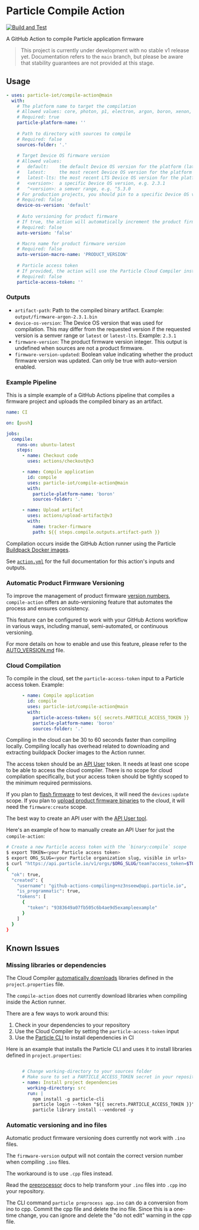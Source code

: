 # Particle Compile Action
[![Build and Test](https://github.com/particle-iot/compile-action/actions/workflows/test.yml/badge.svg)](https://github.com/particle-iot/compile-action/actions/workflows/test.yml)

A GitHub Action to compile Particle application firmware

> This project is currently under development with no stable v1 release yet. 
  Documentation refers to the `main` branch, but please be aware that stability guarantees are not provided at this stage.

## Usage

```yaml
- uses: particle-iot/compile-action@main
  with:
    # The platform name to target the compilation
    # Allowed values: core, photon, p1, electron, argon, boron, xenon, esomx, bsom, b5som, tracker, trackerm, p2, muon
    # Required: true
    particle-platform-name: ''
      
    # Path to directory with sources to compile
    # Required: false
    sources-folder: '.'
      
    # Target Device OS firmware version
    # Allowed values:
    #   default:    the default Device OS version for the platform (latest LTS when available, otherwise latest)
    #   latest:     the most recent Device OS version for the platform
    #   latest-lts: the most recent LTS Device OS version for the platform
    #   <version>:  a specific Device OS version, e.g. 2.3.1
    #   ^<version>: a semver range, e.g. ^5.3.0
    # For production projects, you should pin to a specific Device OS version or semver range, e.g. ^4.0.0
    # Required: false
    device-os-version: 'default'
      
    # Auto versioning for product firmware
    # If true, the action will automatically increment the product firmware version. See AUTO_VERSION.md for more details.
    # Required: false
    auto-version: 'false'

    # Macro name for product firmware version
    # Required: false
    auto-version-macro-name: 'PRODUCT_VERSION'
    
    # Particle access token
    # If provided, the action will use the Particle Cloud Compiler instead of compiling within the GitHub Action runner
    # Required: false
    particle-access-token: ''
```

### Outputs

* `artifact-path`: Path to the compiled binary artifact. Example: `output/firmware-argon-2.3.1.bin`
* `device-os-version`: The Device OS version that was used for compilation. This may differ from the requested version if the requested version is a semver range or `latest` or `latest-lts`. Example: `2.3.1`
* `firmware-version`: The product firmware version integer. This output is undefined when sources are not a product firmware.
* `firmware-version-updated`: Boolean value indicating whether the product firmware version was updated. Can only be true with auto-version enabled.

### Example Pipeline

This is a simple example of a GitHub Actions pipeline that compiles a firmware project and uploads the compiled binary as an artifact.

```yaml
name: CI

on: [push]

jobs:
  compile:
    runs-on: ubuntu-latest
    steps:
      - name: Checkout code
        uses: actions/checkout@v3

      - name: Compile application
        id: compile
        uses: particle-iot/compile-action@main
        with:
          particle-platform-name: 'boron'
          sources-folder: '.'

      - name: Upload artifact
        uses: actions/upload-artifact@v3
        with:
          name: tracker-firmware
          path: ${{ steps.compile.outputs.artifact-path }}
```

Compilation occurs inside the GitHub Action runner using the Particle [Buildpack Docker images](https://github.com/particle-iot/firmware-buildpack-builder).

See [`action.yml`](action.yml) for the full documentation for this action's inputs and outputs.

### Automatic Product Firmware Versioning

To improve the management of product firmware [version numbers](https://docs.particle.io/reference/device-os/api/macros/product_version/), `compile-action` offers an auto-versioning feature that automates the process and ensures consistency.

This feature can be configured to work with your GitHub Actions workflow in various ways, including manual, semi-automated, or continuous versioning.

For more details on how to enable and use this feature, please refer to the [AUTO_VERSION.md](./AUTO_VERSION.md) file.

### Cloud Compilation

To compile in the cloud, set the `particle-access-token` input to a Particle access token. Example:

```yaml
      - name: Compile application
        id: compile
        uses: particle-iot/compile-action@main
        with:
          particle-access-token: ${{ secrets.PARTICLE_ACCESS_TOKEN }}
          particle-platform-name: 'boron'
          sources-folder: '.'
```

Compiling in the cloud can be 30 to 60 seconds faster than compiling locally. 
Compiling locally has overhead related to downloading and extracting buildpack Docker images to the Action runner.

The access token should be an [API User](https://docs.particle.io/getting-started/cloud/cloud-api/#api-users) token.
It needs at least one scope to be able to access the cloud compiler.
There is no scope for cloud compilation specifically, but your access token should be tightly scoped to the minimum required permissions.

If you plan to [flash firmware](https://github.com/particle-iot/flash-device-action) to test devices, it will need the `devices:update` scope.
If you plan to [upload product firmware binaries](https://github.com/particle-iot/firmware-upload-action) to the cloud, it will need the `firmware:create` scope.

The best way to create an API user with the [API User tool](https://docs.particle.io/getting-started/cloud/cloud-api/#api-users).

Here's an example of how to manually create an API User for just the `compile-action`:

```bash
# Create a new Particle access token with the `binary:compile` scope
$ export TOKEN=<your Particle access token>
$ export ORG_SLUG=<your Particle organization slug, visible in urls>
$ curl "https://api.particle.io/v1/orgs/$ORG_SLUG/team?access_token=$TOKEN" -H "Content-Type: application/json" -d '{ "friendly_name": "GitHub Actions Compiling", "scopes": [ "binary:compile" ] }'
{
  "ok": true,
  "created": {
    "username": "github-actions-compiling+nz3nseew@api.particle.io",
    "is_programmatic": true,
    "tokens": [
      {
        "token": "9383649a07fb505c6b4ae9d5exampleexample"
      }
    ]
  }
}
```


## Known Issues

### Missing libraries or dependencies

The Cloud Compiler [automatically downloads](https://docs.particle.io/firmware/best-practices/libraries/#cloud-vs-local-compiles)
libraries defined in the `project.properties` file. 

The `compile-action` does not currently download libraries when compiling inside the Action runner.

There are a few ways to work around this:
1. Check in your dependencies to your repository
1. Use the Cloud Compiler by setting the `particle-access-token` input
1. Use the [Particle CLI](https://docs.particle.io/tutorials/developer-tools/cli/) to install dependencies in CI

Here is an example that installs the Particle CLI and uses it to install libraries defined in `project.properties`:

```yaml

      # Change working-directory to your sources folder
      # Make sure to set a PARTICLE_ACCESS_TOKEN secret in your repository
      - name: Install project dependencies
        working-directory: src
        run: |
          npm install -g particle-cli
          particle login --token "${{ secrets.PARTICLE_ACCESS_TOKEN }}"
          particle library install --vendored -y 
```

### Automatic versioning and ino files

Automatic product firmware versioning does currently not work with `.ino` files. 

The `firmware-version` output will not contain the correct version number when compiling `.ino` files.

The workaround is to use `.cpp` files instead.

Read the [preprocessor](https://docs.particle.io/reference/device-os/api/preprocessor/preprocessor/) docs
to help transform your `.ino` files into `.cpp` ino your repository. 

The CLI command `particle preprocess app.ino` can do a conversion from ino to cpp. Commit the cpp file and delete the ino file. 
Since this is a one-time change, you can ignore and delete the "do not edit" warning in the cpp file.
